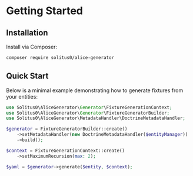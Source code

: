 # Getting Started

## Installation

Install via Composer:

```bash
composer require solitus0/alice-generator
```

## Quick Start

Below is a minimal example demonstrating how to generate fixtures from your entities:

```php
use Solitus0\AliceGenerator\Generator\FixtureGenerationContext;
use Solitus0\AliceGenerator\Generator\FixtureGeneratorBuilder;
use Solitus0\AliceGenerator\MetadataHandler\DoctrineMetadataHandler;

$generator = FixtureGeneratorBuilder::create()
    ->setMetadataHandler(new DoctrineMetadataHandler($entityManager))
    ->build();

$context = FixtureGenerationContext::create()
    ->setMaximumRecursion(max: 2);

$yaml = $generator->generate($entity, $context);
```